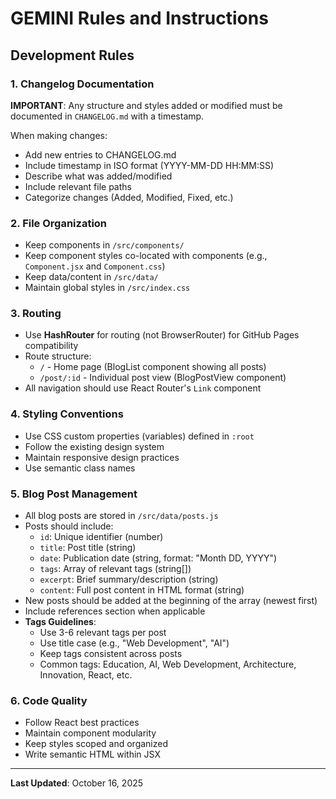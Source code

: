 # GEMINI Rules and Instructions

## Development Rules

### 1. Changelog Documentation
**IMPORTANT**: Any structure and styles added or modified must be documented in `CHANGELOG.md` with a timestamp.

When making changes:
- Add new entries to CHANGELOG.md
- Include timestamp in ISO format (YYYY-MM-DD HH:MM:SS)
- Describe what was added/modified
- Include relevant file paths
- Categorize changes (Added, Modified, Fixed, etc.)

### 2. File Organization
- Keep components in `/src/components/`
- Keep component styles co-located with components (e.g., `Component.jsx` and `Component.css`)
- Keep data/content in `/src/data/`
- Maintain global styles in `/src/index.css`

### 3. Routing
- Use **HashRouter** for routing (not BrowserRouter) for GitHub Pages compatibility
- Route structure:
  - `/` - Home page (BlogList component showing all posts)
  - `/post/:id` - Individual post view (BlogPostView component)
- All navigation should use React Router's `Link` component

### 4. Styling Conventions
- Use CSS custom properties (variables) defined in `:root`
- Follow the existing design system
- Maintain responsive design practices
- Use semantic class names

### 5. Blog Post Management
- All blog posts are stored in `/src/data/posts.js`
- Posts should include:
  - `id`: Unique identifier (number)
  - `title`: Post title (string)
  - `date`: Publication date (string, format: "Month DD, YYYY")
  - `tags`: Array of relevant tags (string[])
  - `excerpt`: Brief summary/description (string)
  - `content`: Full post content in HTML format (string)
- New posts should be added at the beginning of the array (newest first)
- Include references section when applicable
- **Tags Guidelines**:
  - Use 3-6 relevant tags per post
  - Use title case (e.g., "Web Development", "AI")
  - Keep tags consistent across posts
  - Common tags: Education, AI, Web Development, Architecture, Innovation, React, etc.

### 6. Code Quality
- Follow React best practices
- Maintain component modularity
- Keep styles scoped and organized
- Write semantic HTML within JSX

---

**Last Updated**: October 16, 2025
